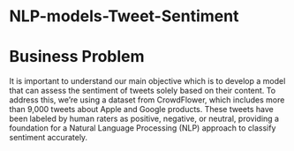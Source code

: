 # NLP-models-Tweet-Sentiment

# Business Problem 
It is important to understand our main objective which is to develop a model that can assess the sentiment of tweets solely based on their content. To address this, we’re using a dataset from CrowdFlower, which includes more than 9,000 tweets about Apple and Google products. These tweets have been labeled by human raters as positive, negative, or neutral, providing a foundation for a Natural Language Processing (NLP) approach to classify sentiment accurately.
